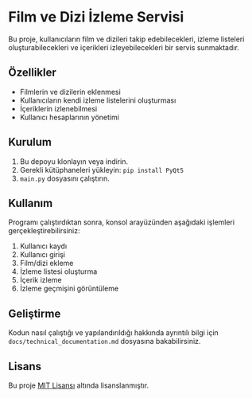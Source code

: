 # Film ve Dizi İzleme Servisi

Bu proje, kullanıcıların film ve dizileri takip edebilecekleri, izleme listeleri oluşturabilecekleri ve içerikleri izleyebilecekleri bir servis sunmaktadır.

## Özellikler

- Filmlerin ve dizilerin eklenmesi
- Kullanıcıların kendi izleme listelerini oluşturması
- İçeriklerin izlenebilmesi
- Kullanıcı hesaplarının yönetimi

## Kurulum

1. Bu depoyu klonlayın veya indirin.
2. Gerekli kütüphaneleri yükleyin: `pip install PyQt5`
3. `main.py` dosyasını çalıştırın.

## Kullanım

Programı çalıştırdıktan sonra, konsol arayüzünden aşağıdaki işlemleri gerçekleştirebilirsiniz:

1. Kullanıcı kaydı
2. Kullanıcı girişi
3. Film/dizi ekleme
4. İzleme listesi oluşturma
5. İçerik izleme
6. İzleme geçmişini görüntüleme

## Geliştirme

Kodun nasıl çalıştığı ve yapılandırıldığı hakkında ayrıntılı bilgi için `docs/technical_documentation.md` dosyasına bakabilirsiniz.

## Lisans

Bu proje [MIT Lisansı](https://choosealicense.com/licenses/mit/) altında lisanslanmıştır.
